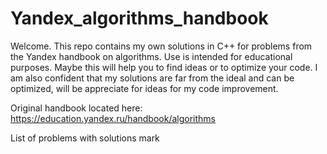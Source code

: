 # Yandex_algorithms_handbook
Welcome. This repo contains my own solutions in C++ for problems from the Yandex handbook on algorithms. Use is intended for educational purposes. Maybe this will help you to find ideas or to optimize your code. I am also confident that my solutions are far from the ideal and can be optimized, will be appreciate for ideas for my code improvement.

Original handbook located here:
https://education.yandex.ru/handbook/algorithms

List of problems with solutions mark

